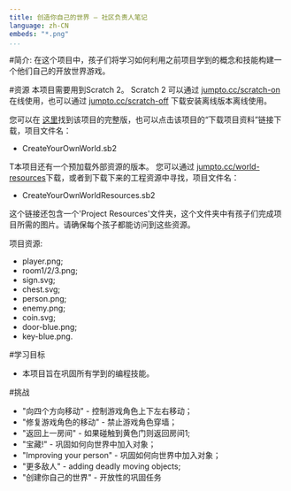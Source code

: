 ```yaml
---
title: 创造你自己的世界 — 社区负责人笔记
language: zh-CN
embeds: "*.png"
...
```


#简介:
在这个项目中，孩子们将学习如何利用之前项目学到的概念和技能构建一个他们自己的开放世界游戏。

#资源
本项目需要用到Scratch 2。 Scratch 2 可以通过 [jumpto.cc/scratch-on](http://jumpto.cc/scratch-on) 在线使用，也可以通过 [jumpto.cc/scratch-off](http://jumpto.cc/scratch-off) 下载安装离线版本离线使用。

您可以在 <a href="http://scratch.mit.edu/projects/34248822/#editor">这里</a>找到该项目的完整版，也可以点击该项目的“下载项目资料”链接下载，项目文件名：

+ CreateYourOwnWorld.sb2

T本项目还有一个预加载外部资源的版本。 您可以通过 [jumpto.cc/world-resources](http://jumpto.cc/world-resources)下载，或者到下载下来的工程资源中寻找，项目文件名：

+ CreateYourOwnWorldResources.sb2 

这个链接还包含一个'Project Resources'文件夹，这个文件夹中有孩子们完成项目所需的图片。请确保每个孩子都能访问到这些资源。

项目资源:
+ player.png;
+ room1/2/3.png;
+ sign.svg;
+ chest.svg;
+ person.png;
+ enemy.png;
+ coin.svg;
+ door-blue.png;
+ key-blue.png.


#学习目标
+ 本项目旨在巩固所有学到的编程技能。

#挑战
+ "向四个方向移动" - 控制游戏角色上下左右移动；
+ "修复游戏角色的移动" - 禁止游戏角色穿墙；
+ "返回上一房间" - 如果碰触到黄色门则返回房间1;
+ "宝藏!" - 巩固如何向世界中加入对象；
+ "Improving your person" - 巩固如何向世界中加入对象；
+ "更多敌人" - adding deadly moving objects;
+ "创建你自己的世界" - 开放性的巩固任务


